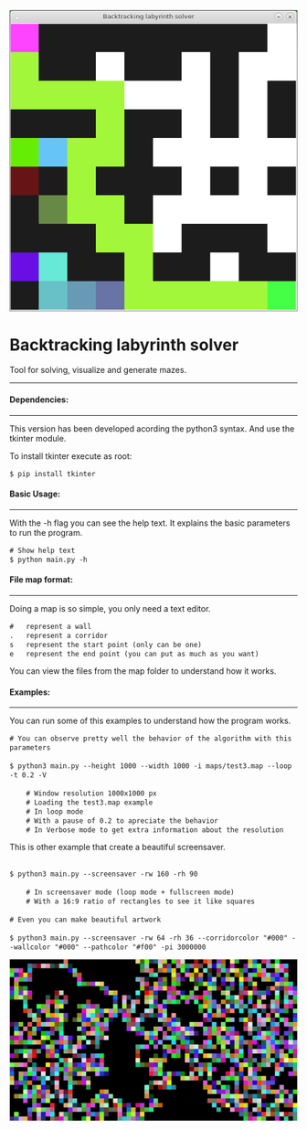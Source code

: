 ![Alt text](https://raw.githubusercontent.com/Dieg0x17/BLS/master/images/preview.png "Preview Image")

Backtracking labyrinth solver
===================
Tool for solving, visualize and generate mazes.

----------

#### Dependencies:
-------------
This version has been developed acording the python3 syntax.
And use the tkinter module.

To install tkinter execute as root:

```
$ pip install tkinter
```

#### Basic Usage:
-------------
With the -h flag you can see the help text. It explains the basic parameters to run the program.

```
# Show help text
$ python main.py -h
```


#### File map format:
-------------
Doing a map is so simple, you only need a text editor.

    #   represent a wall
    .   represent a corridor
    s   represent the start point (only can be one)
    e   represent the end point (you can put as much as you want)

You can view the files from the map folder to understand how it works.


#### Examples:
-------------
You can run some of this examples to understand how the program works.

```
# You can observe pretty well the behavior of the algorithm with this parameters

$ python3 main.py --height 1000 --width 1000 -i maps/test3.map --loop -t 0.2 -V

    # Window resolution 1000x1000 px
    # Loading the test3.map example
    # In loop mode
    # With a pause of 0.2 to apreciate the behavior
    # In Verbose mode to get extra information about the resolution

```

This is other example that create a beautiful screensaver.

```

$ python3 main.py --screensaver -rw 160 -rh 90

    # In screensaver mode (loop mode + fullscreen mode)
    # With a 16:9 ratio of rectangles to see it like squares

# Even you can make beautiful artwork

$ python3 main.py --screensaver -rw 64 -rh 36 --corridorcolor "#000" --wallcolor "#000" --pathcolor "#f00" -pi 3000000

```
![Alt text](https://raw.githubusercontent.com/Dieg0x17/BLS/master/images/artwork.png "Artwork example")
